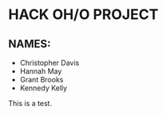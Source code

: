 # HACK OH/O PROJECT

## NAMES:

- Christopher Davis
- Hannah May
- Grant Brooks
- Kennedy Kelly

This is a test.

